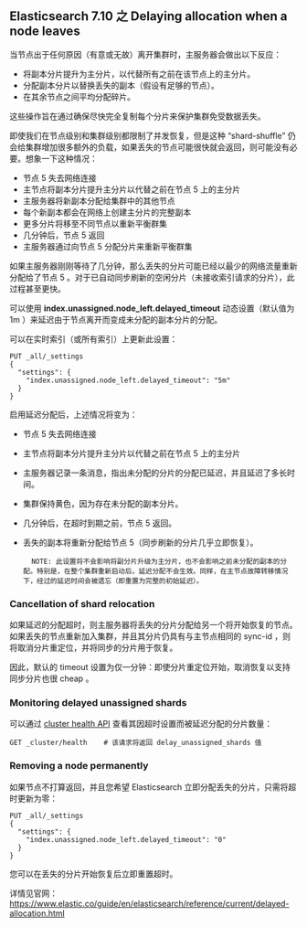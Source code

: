 ## Elasticsearch 7.10 之 Delaying allocation when a node leaves


当节点出于任何原因（有意或无故）离开集群时，主服务器会做出以下反应：

* 将副本分片提升为主分片，以代替所有之前在该节点上的主分片。
* 分配副本分片以替换丢失的副本（假设有足够的节点）。
* 在其余节点之间平均分配碎片。

这些操作旨在通过确保尽快完全复制每个分片来保护集群免受数据丢失。

即使我们在节点级别和集群级别都限制了并发恢复，但是这种 “shard-shuffle” 仍会给集群增加很多额外的负载，如果丢失的节点可能很快就会返回，则可能没有必要。想象一下这种情况：

* 节点 5 失去网络连接
* 主节点将副本分片提升主分片以代替之前在节点 5 上的主分片
* 主服务器将新副本分配给集群中的其他节点
* 每个新副本都会在网络上创建主分片的完整副本
* 更多分片将移至不同节点以重新平衡群集
* 几分钟后，节点 5 返回
* 主服务器通过向节点 5 分配分片来重新平衡群集

如果主服务器刚刚等待了几分钟，那么丢失的分片可能已经以最少的网络流量重新分配给了节点 5 。对于已自动同步刷新的空闲分片（未接收索引请求的分片），此过程甚至更快。

可以使用 **index.unassigned.node\_left.delayed_timeout** 动态设置（默认值为 1m ）来延迟由于节点离开而变成未分配的副本分片的分配。

可以在实时索引（或所有索引）上更新此设置：

	PUT _all/_settings
	{
	  "settings": {
	    "index.unassigned.node_left.delayed_timeout": "5m"
	  }
	}

 
启用延迟分配后，上述情况将变为：

* 节点 5 失去网络连接
* 主节点将副本分片提升主分片以代替之前在节点 5 上的主分片
* 主服务器记录一条消息，指出未分配的分片的分配已延迟，并且延迟了多长时间。
* 集群保持黄色，因为存在未分配的副本分片。
* 几分钟后，在超时到期之前，节点 5 返回。
* 丢失的副本将重新分配给节点 5（同步刷新的分片几乎立即恢复）。

	
		NOTE: 此设置将不会影响将副分片升级为主分片，也不会影响之前未分配的副本的分配。特别是，在整个集群重新启动后，延迟分配不会生效。同样，在主节点故障转移情况下，经过的延迟时间会被遗忘（即重置为完整的初始延迟）。

### Cancellation of shard relocation

如果延迟的分配超时，则主服务器将丢失的分片分配给另一个将开始恢复的节点。如果丢失的节点重新加入集群，并且其分片仍具有与主节点相同的 sync-id ，则将取消分片重定位，并将同步的分片用于恢复。

因此，默认的 timeout 设置为仅一分钟：即使分片重定位开始，取消恢复以支持同步分片也很 cheap 。


### Monitoring delayed unassigned shards

可以通过  [cluster health API](https://www.elastic.co/guide/en/elasticsearch/reference/current/cluster-health.html) 查看其因超时设置而被延迟分配的分片数量：

	GET _cluster/health    # 该请求将返回 delay_unassigned_shards 值

 

### Removing a node permanently

如果节点不打算返回，并且您希望 Elasticsearch 立即分配丢失的分片，只需将超时更新为零：

	PUT _all/_settings
	{
	  "settings": {
	    "index.unassigned.node_left.delayed_timeout": "0"
	  }
	}
 
您可以在丢失的分片开始恢复后立即重置超时。


详情见官网：https://www.elastic.co/guide/en/elasticsearch/reference/current/delayed-allocation.html
